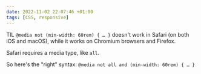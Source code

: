 ```yaml
---
date: 2022-11-02 22:07:46 +01:00
tags: [CSS, responsive]
---
```


TIL `@media not (min-width: 60rem) { … }` doesn't work in Safari (on both iOS and macOS), while it works on Chromium browsers and Firefox.

Safari requires a media type, like `all`.

So here's the "right" syntax:
`@media not all and (min-width: 60rem) { … }`
